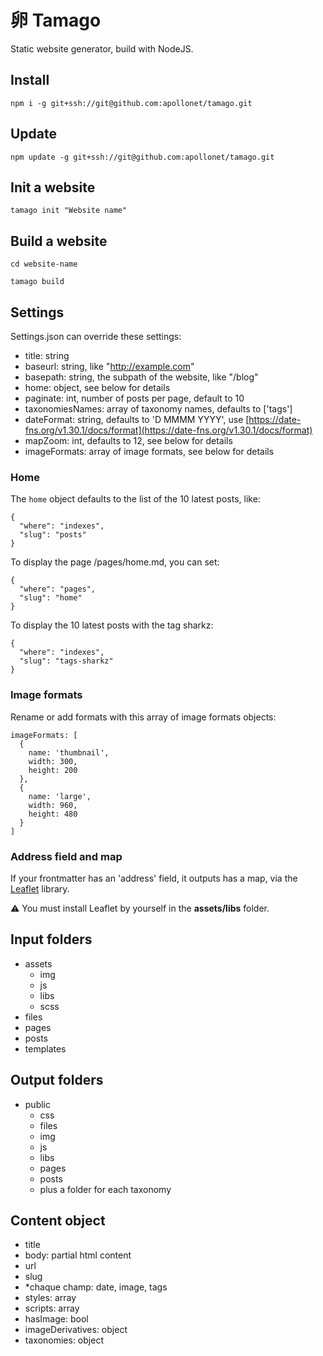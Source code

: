 # 卵 Tamago

Static website generator, build with NodeJS.

## Install

`npm i -g git+ssh://git@github.com:apollonet/tamago.git`

## Update

`npm update -g git+ssh://git@github.com:apollonet/tamago.git`

## Init a website

`tamago init "Website name"`

## Build a website

`cd website-name`

`tamago build`

## Settings

Settings.json can override these settings:

- title: string
- baseurl: string, like "http://example.com"
- basepath: string, the subpath of the website, like "/blog"
- home: object, see below for details
- paginate: int, number of posts per page, default to 10
- taxonomiesNames: array of taxonomy names, defaults to ['tags']
- dateFormat: string, defaults to 'D MMMM YYYY', use [https://date-fns.org/v1.30.1/docs/format](https://date-fns.org/v1.30.1/docs/format)
- mapZoom: int, defaults to 12, see below for details
- imageFormats: array of image formats, see below for details

### Home

The `home` object defaults to the list of the 10 latest posts, like:

```
{
  "where": "indexes",
  "slug": "posts"
}
```

To display the page /pages/home.md, you can set:

```
{
  "where": "pages",
  "slug": "home"
}
```

To display the 10 latest posts with the tag sharkz:

```
{
  "where": "indexes",
  "slug": "tags-sharkz"
}
```

### Image formats

Rename or add formats with this array of image formats objects:

```
imageFormats: [
  {
    name: 'thumbnail',
    width: 300,
    height: 200
  },
  {
    name: 'large',
    width: 960,
    height: 480
  }
]
```

### Address field and map

If your frontmatter has an 'address' field, it outputs has a map, via the [Leaflet](https://leafletjs.com/) library.

⚠️ You must install Leaflet by yourself in the **assets/libs** folder.

## Input folders

- assets
  - img
  - js
  - libs
  - scss
- files
- pages
- posts
- templates

## Output folders

- public
  - css
  - files
  - img
  - js
  - libs
  - pages
  - posts
  - plus a folder for each taxonomy

## Content object

- title
- body: partial html content
- url
- slug
- *chaque champ: date, image, tags
- styles: array
- scripts: array
- hasImage: bool
- imageDerivatives: object
- taxonomies: object